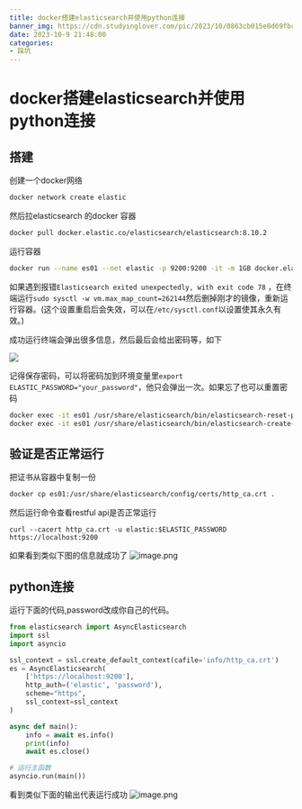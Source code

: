 ```yaml
---
title: docker搭建elasticsearch并使用python连接
banner_img: https://cdn.studyinglover.com/pic/2023/10/0863cb015e8d69fbce68ebe57bea96d8.jpg
date: 2023-10-9 21:48:00
categories:
- 踩坑
---
```

# docker搭建elasticsearch并使用python连接

## 搭建

创建一个docker网络
```bash
docker network create elastic
```

然后拉elasticsearch 的docker 容器
```bash
docker pull docker.elastic.co/elasticsearch/elasticsearch:8.10.2
```

运行容器
```bash
docker run --name es01 --net elastic -p 9200:9200 -it -m 1GB docker.elastic.co/elasticsearch/elasticsearch:8.10.2
```

如果遇到报错`Elasticsearch exited unexpectedly, with exit code 78` ，在终端运行`sudo sysctl -w vm.max_map_count=262144`然后删掉刚才的镜像，重新运行容器。(这个设置重启后会失效，可以在`/etc/sysctl.conf`以设置使其永久有效。)

成功运行终端会弹出很多信息，然后最后会给出密码等，如下

![](https://cdn.studyinglover.com/pic/2023/10/415a20e102e85b136bc5831f789a10af.png)

记得保存密码，可以将密码加到环境变量里`export ELASTIC_PASSWORD="your_password"`，他只会弹出一次。如果忘了也可以重置密码
```bash
docker exec -it es01 /usr/share/elasticsearch/bin/elasticsearch-reset-password -u elastic
docker exec -it es01 /usr/share/elasticsearch/bin/elasticsearch-create-enrollment-token -s kibana
```

## 验证是否正常运行
把证书从容器中复制一份
```bash
docker cp es01:/usr/share/elasticsearch/config/certs/http_ca.crt .
```

然后运行命令查看restful api是否正常运行
```
curl --cacert http_ca.crt -u elastic:$ELASTIC_PASSWORD https://localhost:9200
```
如果看到类似下图的信息就成功了
![image.png](https://cdn.studyinglover.com/pic/2023/10/fa51ee2db2826abe7649dc0b88865beb.png)

## python连接

运行下面的代码,password改成你自己的代码。

```python
from elasticsearch import AsyncElasticsearch
import ssl
import asyncio

ssl_context = ssl.create_default_context(cafile='info/http_ca.crt')
es = AsyncElasticsearch(
    ['https://localhost:9200'],
    http_auth=('elastic', 'password'),
    scheme="https",
    ssl_context=ssl_context
)

async def main():
    info = await es.info()
    print(info)
    await es.close()

# 运行主函数
asyncio.run(main())
```

看到类似下面的输出代表运行成功
![image.png](https://cdn.studyinglover.com/pic/2023/10/2c951211fd5820abebf0395b779f35bd.png)
